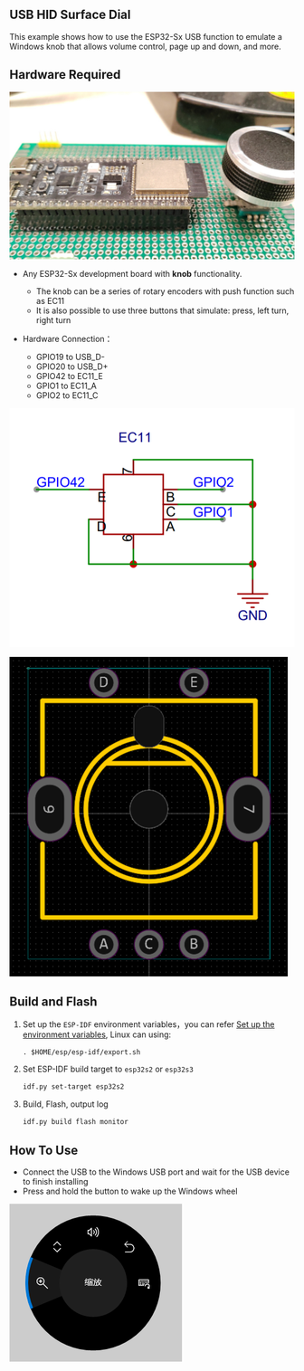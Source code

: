 ## USB HID Surface Dial

This example shows how to use the ESP32-Sx USB function to emulate a Windows knob that allows volume control, page up and down, and more.

## Hardware Required

![surface_dial_physical](_static/surface_dial_physical.jpg)

- Any ESP32-Sx development board with **knob** functionality. 
    - The knob can be a series of rotary encoders with push function such as EC11
    - It is also possible to use three buttons that simulate: press, left turn, right turn

- Hardware Connection： 
    - GPIO19 to USB_D-
    - GPIO20 to USB_D+
    - GPIO42 to EC11_E
    - GPIO1  to EC11_A
    - GPIO2  to EC11_C

![schematic](_static/schematic.png)

![schematic](_static/package.png)

## Build and Flash

1. Set up the `ESP-IDF` environment variables，you can refer [Set up the environment variables](https://docs.espressif.com/projects/esp-idf/en/latest/esp32/get-started/index.html#step-4-set-up-the-environment-variables), Linux can using:

    ```
    . $HOME/esp/esp-idf/export.sh
    ```

2. Set ESP-IDF build target to `esp32s2` or `esp32s3`

    ```bash
    idf.py set-target esp32s2
    ```

3. Build, Flash, output log

    ```bash
    idf.py build flash monitor
    ```

## How To Use

* Connect the USB to the Windows USB port and wait for the USB device to finish installing
* Press and hold the button to wake up the Windows wheel

![Surface dial](_static/surface_dial.png)